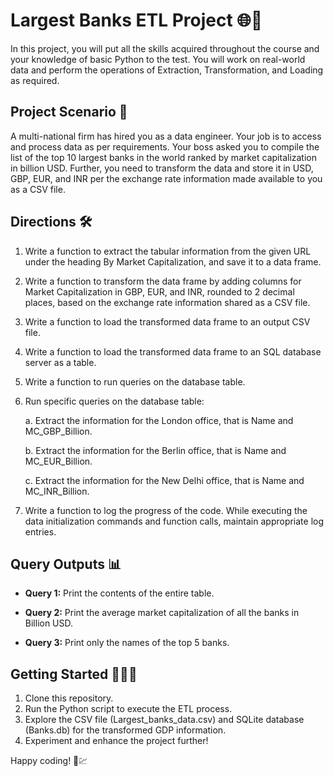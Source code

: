 # Largest Banks ETL Project 🌐💼

In this project, you will put all the skills acquired throughout the course and your knowledge of basic Python to the test. You will work on real-world data and perform the operations of Extraction, Transformation, and Loading as required.

## Project Scenario 🏦

A multi-national firm has hired you as a data engineer. Your job is to access and process data as per requirements. Your boss asked you to compile the list of the top 10 largest banks in the world ranked by market capitalization in billion USD. Further, you need to transform the data and store it in USD, GBP, EUR, and INR per the exchange rate information made available to you as a CSV file.

## Directions 🛠️

1. Write a function to extract the tabular information from the given URL under the heading By Market Capitalization, and save it to a data frame.
2. Write a function to transform the data frame by adding columns for Market Capitalization in GBP, EUR, and INR, rounded to 2 decimal places, based on the exchange rate information shared as a CSV file.
3. Write a function to load the transformed data frame to an output CSV file.
4. Write a function to load the transformed data frame to an SQL database server as a table.
5. Write a function to run queries on the database table.
6. Run specific queries on the database table:

    a. Extract the information for the London office, that is Name and MC_GBP_Billion.

    b. Extract the information for the Berlin office, that is Name and MC_EUR_Billion.

    c. Extract the information for the New Delhi office, that is Name and MC_INR_Billion.

7. Write a function to log the progress of the code. While executing the data initialization commands and function calls, maintain appropriate log entries.

## Query Outputs 📊

- **Query 1:** Print the contents of the entire table.
  
- **Query 2:** Print the average market capitalization of all the banks in Billion USD.

- **Query 3:** Print only the names of the top 5 banks.

## Getting Started 🚀👨‍💻

1. Clone this repository.
2. Run the Python script to execute the ETL process.
3. Explore the CSV file (Largest_banks_data.csv) and SQLite database (Banks.db) for the transformed GDP information.
4. Experiment and enhance the project further!

Happy coding! 🚀💹
